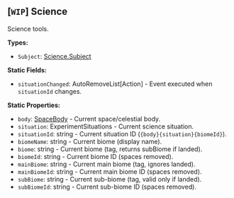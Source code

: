 ## \[`WIP`\] Science

Science tools.


**Types:**
- `Subject`: [Science.Subject](Science.Subject.md)

**Static Fields:**
- `situationChanged`: AutoRemoveList\[Action\] - Event executed when `situationId` changes.

**Static Properties:**
- `body`: [SpaceBody](SpaceBody.md) - Current space/celestial body.
- `situation`: ExperimentSituations - Current science situation.
- `situationId`: string - Current situation ID (`{body}{situation}{biomeId}`).
- `biomeName`: string - Current biome (display name).
- `biome`: string - Current biome (tag, returns subBiome if landed).
- `biomeId`: string - Current biome ID (spaces removed).
- `mainBiome`: string - Current main biome (tag, ignores landed).
- `mainBiomeId`: string - Current main biome ID (spaces removed).
- `subBiome`: string - Current sub-biome (tag, valid only if landed).
- `subBiomeId`: string - Current sub-biome ID (spaces removed).
